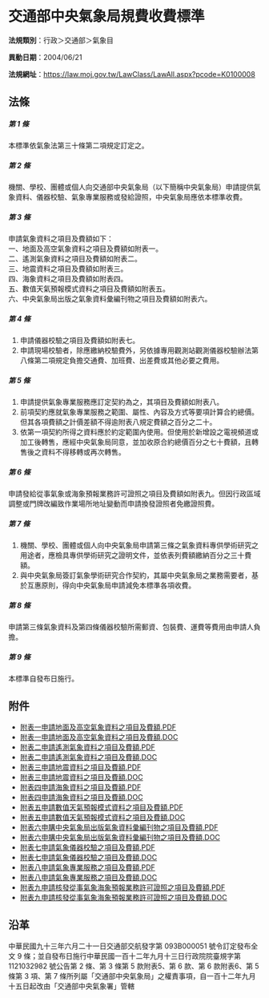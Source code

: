 # 交通部中央氣象局規費收費標準




**法規類別**：行政＞交通部＞氣象目

**異動日期**：2004/06/21  

**法規網址**：https://law.moj.gov.tw/LawClass/LawAll.aspx?pcode=K0100008



## 法條
##### 第 1 條
本標準依氣象法第三十條第二項規定訂定之。

##### 第 2 條
機關、學校、團體或個人向交通部中央氣象局（以下簡稱中央氣象局）申請提供氣象資料、儀器校驗、氣象專業服務或發給證照，中央氣象局應依本標準收費。

##### 第 3 條
申請氣象資料之項目及費額如下：  
一、地面及高空氣象資料之項目及費額如附表一。  
二、遙測氣象資料之項目及費額如附表二。  
三、地震資料之項目及費額如附表三。  
四、海象資料之項目及費額如附表四。  
五、數值天氣預報模式資料之項目及費額如附表五。  
六、中央氣象局出版之氣象資料彙編刊物之項目及費額如附表六。

##### 第 4 條
1. 申請儀器校驗之項目及費額如附表七。
1. 申請現場校驗者，除應繳納校驗費外，另依據專用觀測站觀測儀器校驗辦法第八條第二項規定負擔交通費、加班費、出差費或其他必要之費用。

##### 第 5 條
1. 申請提供氣象專業服務應訂定契約為之，其項目及費額如附表八。
1. 前項契約應就氣象專業服務之範圍、屬性、內容及方式等要項計算合約總價。但其各項費額之計價差額不得逾附表八規定費額之百分之二十。
1. 依第一項契約所得之資料應於約定範圍內使用。但使用於新增設之電視頻道或加工後轉售，應經中央氣象局同意，並加收原合約總價百分之七十費額，且轉售後之資料不得移轉或再次轉售。

##### 第 6 條
申請發給從事氣象或海象預報業務許可證照之項目及費額如附表九。但因行政區域調整或門牌改編致作業場所地址變動而申請換發證照者免繳證照費。

##### 第 7 條
1. 機關、學校、團體或個人向中央氣象局申請第三條之氣象資料專供學術研究之用途者，應檢具專供學術研究之證明文件，並依表列費額繳納百分之三十費額。
1. 與中央氣象局簽訂氣象學術研究合作契約，其屬中央氣象局之業務需要者，基於互惠原則，得向中央氣象局申請減免本標準各項收費。

##### 第 8 條
申請第三條氣象資料及第四條儀器校驗所需郵資、包裝費、運費等費用由申請人負擔。

##### 第 9 條
本標準自發布日施行。
## 附件
* [附表一申請地面及高空氣象資料之項目及費額.PDF](https://law.moj.gov.tw/LawClass/LawGetFile.ashx?FileId=0000233238)
* [附表一申請地面及高空氣象資料之項目及費額.DOC](https://law.moj.gov.tw/LawClass/LawGetFile.ashx?FileId=0000015458)
* [附表二申請遙測氣象資料之項目及費額.PDF](https://law.moj.gov.tw/LawClass/LawGetFile.ashx?FileId=0000233239)
* [附表二申請遙測氣象資料之項目及費額.DOC](https://law.moj.gov.tw/LawClass/LawGetFile.ashx?FileId=0000015459)
* [附表三申請地震資料之項目及費額.PDF](https://law.moj.gov.tw/LawClass/LawGetFile.ashx?FileId=0000233240)
* [附表三申請地震資料之項目及費額.DOC](https://law.moj.gov.tw/LawClass/LawGetFile.ashx?FileId=0000015460)
* [附表四申請海象資料之項目及費額.PDF](https://law.moj.gov.tw/LawClass/LawGetFile.ashx?FileId=0000233241)
* [附表四申請海象資料之項目及費額.DOC](https://law.moj.gov.tw/LawClass/LawGetFile.ashx?FileId=0000015461)
* [附表五申請數值天氣預報模式資料之項目及費額.PDF](https://law.moj.gov.tw/LawClass/LawGetFile.ashx?FileId=0000233242)
* [附表五申請數值天氣預報模式資料之項目及費額.DOC](https://law.moj.gov.tw/LawClass/LawGetFile.ashx?FileId=0000015462)
* [附表六申購中央氣象局出版氣象資料彙編刊物之項目及費額.PDF](https://law.moj.gov.tw/LawClass/LawGetFile.ashx?FileId=0000233243)
* [附表六申購中央氣象局出版氣象資料彙編刊物之項目及費額.DOC](https://law.moj.gov.tw/LawClass/LawGetFile.ashx?FileId=0000015463)
* [附表七申請氣象儀器校驗之項目及費額.PDF](https://law.moj.gov.tw/LawClass/LawGetFile.ashx?FileId=0000233244)
* [附表七申請氣象儀器校驗之項目及費額.DOC](https://law.moj.gov.tw/LawClass/LawGetFile.ashx?FileId=0000015464)
* [附表八申請氣象專業服務之項目及費額.PDF](https://law.moj.gov.tw/LawClass/LawGetFile.ashx?FileId=0000233245)
* [附表八申請氣象專業服務之項目及費額.DOC](https://law.moj.gov.tw/LawClass/LawGetFile.ashx?FileId=0000015465)
* [附表九申請核發從事氣象海象預報業務許可證照之項目及費額.PDF](https://law.moj.gov.tw/LawClass/LawGetFile.ashx?FileId=0000233246)
* [附表九申請核發從事氣象海象預報業務許可證照之項目及費額.DOC](https://law.moj.gov.tw/LawClass/LawGetFile.ashx?FileId=0000015466)
## 沿革
中華民國九十三年六月二十一日交通部交航發字第 093B000051 號令訂定發布全文 9  條；並自發布日施行中華民國一百十二年九月十三日行政院院臺規字第 1121032982 號公告第 2  條、第 3  條第 5  款附表5、第 6  款、第 6  款附表6、第 5條第 3  項、第 7  條所列屬「交通部中央氣象局」之權責事項，自一百十二年九月十五日起改由「交通部中央氣象署」管轄

